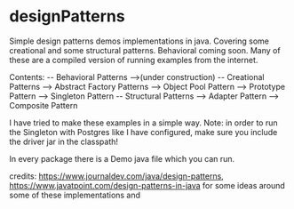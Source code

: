 # designPatterns
Simple design patterns demos implementations in java. Covering some creational and some structural patterns. Behavioral coming soon.
Many of these are a compiled version of running examples from the internet.

Contents: 
\-- Behavioral Patterns 
  \-->(under construction)
\-- Creational Patterns 
   \--> Abstract Factory Patterns
   \--> Object Pool Pattern
   \--> Prototype Pattern
   \--> Singleton Pattern
\-- Structural Patterns 
  \--> Adapter Pattern
  \--> Composite Pattern

I have tried to make these examples in a simple way.
Note: in order to run the Singleton with Postgres like I have configured, make sure you include the driver jar in the classpath!

In every package there is a Demo java file which you can run.


credits: https://www.journaldev.com/java/design-patterns,
         https://www.javatpoint.com/design-patterns-in-java for some ideas around some of these implementations and 
